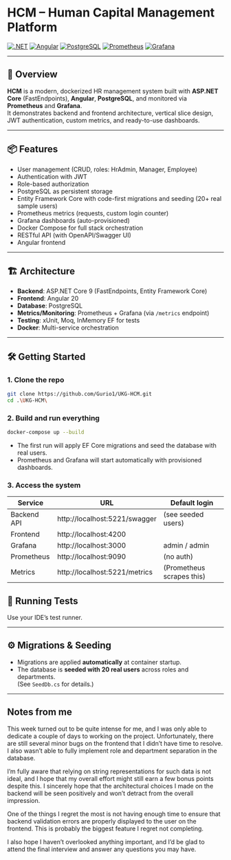 # HCM – Human Capital Management Platform

[![.NET](https://img.shields.io/badge/.NET-9.0-blue?logo=dotnet)](https://dotnet.microsoft.com/)
[![Angular](https://img.shields.io/badge/Angular-20-red?logo=angular)](https://angular.io/)
[![PostgreSQL](https://img.shields.io/badge/PostgreSQL-16-blue?logo=postgresql)](https://www.postgresql.org/)
[![Prometheus](https://img.shields.io/badge/Prometheus-Metrics-orange?logo=prometheus)](https://prometheus.io/)
[![Grafana](https://img.shields.io/badge/Grafana-Dashboards-orange?logo=grafana)](https://grafana.com/)

---

## 🚀 Overview

**HCM** is a modern, dockerized HR management system built with **ASP.NET Core** (FastEndpoints), **Angular**, **PostgreSQL**, and monitored via **Prometheus** and **Grafana**.  
It demonstrates backend and frontend architecture, vertical slice design, JWT authentication, custom metrics, and ready-to-use dashboards.

---

## 📦 Features

- User management (CRUD, roles: HrAdmin, Manager, Employee)
- Authentication with JWT
- Role-based authorization
- PostgreSQL as persistent storage
- Entity Framework Core with code-first migrations and seeding (20+ real sample users)
- Prometheus metrics (requests, custom login counter)
- Grafana dashboards (auto-provisioned)
- Docker Compose for full stack orchestration
- RESTful API (with OpenAPI/Swagger UI)
- Angular frontend

---

## 🏗️ Architecture

- **Backend**: ASP.NET Core 9 (FastEndpoints, Entity Framework Core)
- **Frontend**: Angular 20
- **Database**: PostgreSQL
- **Metrics/Monitoring**: Prometheus + Grafana (via `/metrics` endpoint)
- **Testing**: xUnit, Moq, InMemory EF for tests
- **Docker**: Multi-service orchestration

---

## 🛠️ Getting Started

### 1. Clone the repo

```bash
git clone https://github.com/Gurio1/UKG-HCM.git
cd .\UKG-HCM\
```
### 2. Build and run everything

```bash
docker-compose up --build
```

- The first run will apply EF Core migrations and seed the database with real users.
- Prometheus and Grafana will start automatically with provisioned dashboards.

### 3. Access the system

| Service      | URL                              | Default login            |
|--------------|----------------------------------|--------------------------|
| Backend API  | http://localhost:5221/swagger    | (see seeded users)  |
| Frontend     | http://localhost:4200            |                          |
| Grafana      | http://localhost:3000            | admin / admin            |
| Prometheus   | http://localhost:9090            | (no auth)                |
| Metrics      | http://localhost:5221/metrics    | (Prometheus scrapes this) |

## 🧪 Running Tests

Use your IDE’s test runner.

---

## ⚙️ Migrations & Seeding

- Migrations are applied **automatically** at container startup.
- The database is **seeded with 20 real users** across roles and departments.  
  (See `SeedDb.cs` for details.)

---

## Notes from me

This week turned out to be quite intense for me, and I was only able to dedicate a couple of days to working on the project. Unfortunately, there are still several minor bugs on the frontend that I didn’t have time to resolve. I also wasn’t able to fully implement role and department separation in the database.

I’m fully aware that relying on string representations for such data is not ideal, and I hope that my overall effort might still earn a few bonus points despite this. I sincerely hope that the architectural choices I made on the backend will be seen positively and won’t detract from the overall impression.

One of the things I regret the most is not having enough time to ensure that backend validation errors are properly displayed to the user on the frontend. This is probably the biggest feature I regret not completing.

I also hope I haven’t overlooked anything important, and I’d be glad to attend the final interview and answer any questions you may have.
